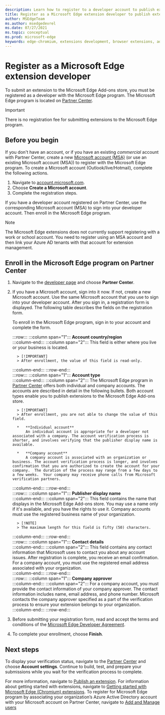 ```yaml
---
description: Learn how to register to a developer account to publish extensions to Microsoft Edge Add-ons store
title: Register as a Microsoft Edge extension developer to publish extensions
author: MSEdgeTeam
ms.author: msedgedevrel
ms.date: 07/27/2021
ms.topic: conceptual
ms.prod: microsoft-edge
keywords: edge-chromium, extensions development, browser extensions, add-ons, partner center, developer
---
```

# Register as a Microsoft Edge extension developer  

To submit an extension to the Microsoft Edge Add-ons store, you must be registered as a developer with the Microsoft Edge program.  The Microsoft Edge program is located on [Partner Center][MicrosoftPartnerCenter].  

> [!IMPORTANT]
> There is no registration fee for submitting extensions to the Microsoft Edge program.  

## Before you begin  

If you don't have an account, or if you have an existing _commercial_ account with Partner Center, create a new [Microsoft account (MSA)][WindowsCommunityEverythingAboutMicrosoftAccounts] (or use an existing Microsoft account (MSA)) to register with the Microsoft Edge program.  To create a Microsoft account \(Outlook/live/Hotmail\), complete the following actions.  

1. Navigate to [account.microsoft.com][MicrosoftAccount].  
1. Choose **Create a Microsoft account**.
1. Complete the registration steps.
    
If you have a developer account registered on Partner Center, use the corresponding Microsoft account \(MSA\) to sign into your developer account. Then enroll in the Microsoft Edge program. 

> [!NOTE]
> The Microsoft Edge extensions does not currently support registering with a work or school account. You need to register using an MSA account and then link your Azure AD tenants with that account for extension management. 

## Enroll in the Microsoft Edge program on Partner Center  

1.  Navigate to the [developer page][MicrosoftPartnerCenter] and choose **Partner Center**.  
1.  If you have a Microsoft account, sign into it now.  If not, create a new Microsoft account. Use the same Microsoft account that you use to sign into your developer account.  After you sign in, a registration form is displayed. The following table describes the fields on the registration form.  
    
    To enroll in the Microsoft Edge program, sign in to your account and complete the form.  
    
    :::row:::
       :::column span="1":::
          **Account country/region**  
       :::column-end:::
       :::column span="2":::
          This field is either where you live or your business is located.  
          
          > [!IMPORTANT]
          > After enrollment, the value of this field is read-only.  
          
       :::column-end:::
    :::row-end:::  
    :::row:::
       :::column span="1":::
          **Account type**  
       :::column-end:::
       :::column span="2":::
          The Microsoft Edge program in [Partner Center][MicrosoftPartnerCenter] offers both individual and company accounts. The accounts are described in detail in the following bullets.  Both account types enable you to publish extensions to the Microsoft Edge Add-ons store.  
          
          > [!IMPORTANT]
          > After enrollment, you are not able to change the value of this field.  
          
          *   **Individual account**  
              An individual account is appropriate for a developer not associated with a company. The account verification process is shorter, and involves verifying that the publisher display name is available.  

          *   **Company account**  
              A company account is associated with an organization or business. The account verification process is longer, and involves confirmation that you are authorized to create the account for your company.  The duration of the process may range from a few days to a few weeks.  Your company may receive phone calls from Microsoft verification partners.
              
       :::column-end:::
    :::row-end:::  
    :::row:::
       :::column span="1":::
          **Publisher display name**  
       :::column-end:::
       :::column span="2":::
          This field contains the name that displays in the Microsoft Edge Add-ons store. You may use a name only if it's available, and you have the rights to use it.  Company accounts must use the registered business name of your organization.  
          
          > [!NOTE]
          > The maximum length for this field is fifty (50) characters.  
          
       :::column-end:::
    :::row-end:::  
    :::row:::
       :::column span="1":::
          **Contact details**  
       :::column-end:::
       :::column span="2":::
          This field contains any contact information that Microsoft uses to contact you about any account issues. After registration is complete, you receive an email confirmation. For a company account, you must use the registered email address associated with your organization.  
       :::column-end:::
    :::row-end:::  
    :::row:::
       :::column span="1":::
          **Company approver**  
       :::column-end:::
       :::column span="2":::
          For a company account, you must provide the contact information of your company approver. The contact information includes name, email address, and phone number. Microsoft contacts the company approver specified as a part of the verification process to ensure your extension belongs to your organization.  
       :::column-end:::
    :::row-end:::  
    
1.  Before submitting your registration form, read and accept the terms and conditions of the [Microsoft Edge Developer Agreement][MicrosoftAppDeveloperAgreement].  
1.  To complete your enrollment, choose **Finish**.  
    
## Next steps  

To display your verification status, navigate to the [Partner Center][MicrosoftPartnerCenter] and choose **Account settings**.  Continue to build, test, and prepare your submissions while you wait for the verification process to complete.

For more information, navigate to [Publish an extension][ExtensionsChromiumPublishExtension].  For information about getting started with extensions, navigate to [Getting started with Microsoft Edge (Chromium) extensions][ExtensionsChromiumGettingStartedIndex]. To register for Microsoft Edge program by associating your organization’s Azure Active Directory account with your Microsoft account on Partner Center, navigate to [Add and Manage users][AddandManageUsers]

<!-- links -->  

[AddandManageUsers]: ./aad-account.md "Add and Manage users | Microsoft Docs"

[ExtensionsChromiumGettingStartedIndex]: ../getting-started/index.md "Getting started with Microsoft Edge (Chromium) extensions | Microsoft Docs"  
[ExtensionsChromiumPublishExtension]:  ./publish-extension.md "Publish an extension | Microsoft Docs"  

[MicrosoftAppDeveloperAgreement]:  /legal/windows/agreements/app-developer-agreement "App Developer agreement | Microsoft Docs"  

[MicrosoftAccount]:  https://account.microsoft.com/account "Microsoft account"  

[MicrosoftPartnerCenter]:  https://partner.microsoft.com/dashboard/microsoftedge/public/login?ref=dd "Partner Center"  

[WindowsCommunityEverythingAboutMicrosoftAccounts]:  https://community.windows.com/stories/everything-you-need-to-know-about-microsoft-accounts "Everything you need to know about Microsoft accounts | Windows Community"  
